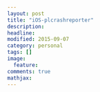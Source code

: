 ```yaml
---
layout: post
title: "iOS-plcrashreporter"
description: 
headline: 
modified: 2015-09-07
category: personal
tags: []
image: 
  feature: 
comments: true
mathjax: 
---
```

